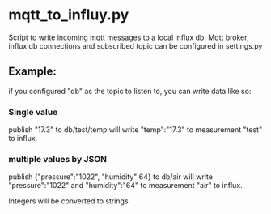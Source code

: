 # mqtt_to_influy.py

Script to write incoming mqtt messages to a local influx db.
Mqtt broker, influx db connections and subscribed topic can be configured in settings.py

## Example:
if you configured "db" as the topic to listen to, you can write data like so:

### Single value
publish "17.3"  to db/test/temp
will write "temp":"17.3" to measurement "test" to influx.

### multiple values by JSON
publish {"pressure":"1022", "humidity":64}  to db/air
will write "pressure":"1022" and "humidity":"64" to measurement "air" to influx.

Integers will be converted to strings
